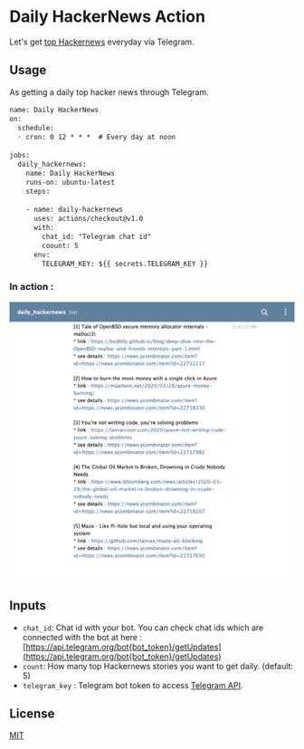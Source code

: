 # Daily HackerNews Action

Let's get [top Hackernews](https://news.ycombinator.com/) everyday via Telegram.

## Usage

As getting a daily top hacker news through Telegram.

```
name: Daily HackerNews
on:
  schedule:
  - cron: 0 12 * * *  # Every day at noon

jobs:
  daily_hackernews:
    name: Daily HackerNews
    runs-on: ubuntu-latest
    steps:

    - name: daily-hackernews
      uses: actions/checkout@v1.0
      with:
        chat_id: "Telegram chat id"
        coount: 5
      env:
        TELEGRAM_KEY: ${{ secrets.TELEGRAM_KEY }}
```

### In action :

![](./sample.png)

## Inputs

- `chat_id`: Chat id with your bot. You can check chat ids which are connected with the bot at here : [https://api.telegram.org/bot{bot_token}/getUpdates](https://api.telegram.org/bot{bot_token}/getUpdates)
- `count`: How many top Hackernews stories you want to get daily. (default: 5)
- `telegram_key` : Telegram bot token to access [Telegram API](https://core.telegram.org/api).

## License

[MIT](https://choosealicense.com/licenses/mit/)
